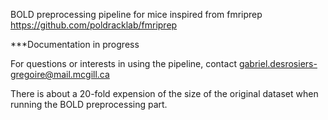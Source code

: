 BOLD preprocessing pipeline for mice inspired from fmriprep https://github.com/poldracklab/fmriprep

***Documentation in progress

For questions or interests in using the pipeline, contact gabriel.desrosiers-gregoire@mail.mcgill.ca

There is about a 20-fold expension of the size of the original dataset when running the BOLD preprocessing part.

